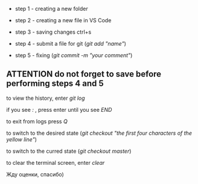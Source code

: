 * step 1 - creating a new folder

* step 2 - creating a new file in VS Code

* step 3 - saving changes ctrl+s

* step 4 - submit a file for git (*git add "name"*)

* step 5 - fixing (*git commit -m "your comment"*)

## ATTENTION  do not forget to save before performing steps 4 and 5

to view the history, enter *git log*

if you see *:* , press enter until you see *END*

to exit from logs press *Q*

to switch to the desired state (*git checkout "the first four characters of the yellow line"*)

to switch to the curred state (*git checkout master*)


to clear the terminal screen, enter *clear*

Жду оценки, спасибо)
